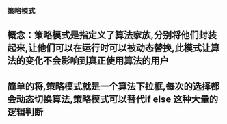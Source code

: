 ###  策略模式  
  ##  概念：策略模式是指定义了算法家族,分别将他们封装起来,让他们可以在运行时可以被动态替换,此模式让算法的变化不会影响到真正使用算法的用户
  
  ##  简单的将,策略模式就是一个算法下拉框,每次的选择都会动态切换算法,策略模式可以替代if else 这种大量的逻辑判断
  
  　
  
    